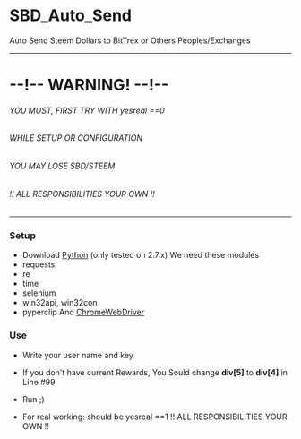 # SBD_Auto_Send
Auto Send Steem Dollars to BitTrex or Others Peoples/Exchanges

---
# --!-- WARNING! --!--
###### YOU MUST, FIRST TRY WITH yesreal ==0
###### WHILE SETUP OR CONFIGURATION
###### YOU MAY LOSE SBD/STEEM
###### !! ALL RESPONSIBILITIES YOUR OWN !!

---

###  Setup
* Download [Python](https://www.python.org/downloads/) (only tested on 2.7.x)
We need these modules
* requests
* re
* time
* selenium
* win32api, win32con
* pyperclip
And [ChromeWebDriver](https://sites.google.com/a/chromium.org/chromedriver/downloads)

### Use
* Write your user name and key
* If you don't have current Rewards, You Sould change **div[5]** to **div[4]** in Line #99
* Run ;)

* For real working: should be yesreal ==1  !! ALL RESPONSIBILITIES YOUR OWN !! 

